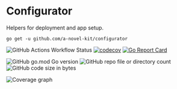# Configurator

Helpers for deployment and app setup.

```
go get -u github.com/a-novel-kit/configurator
```

![GitHub Actions Workflow Status](https://img.shields.io/github/actions/workflow/status/a-novel-kit/configurator/main.yaml)
[![codecov](https://codecov.io/gh/a-novel-kit/configurator/graph/badge.svg?token=ULziENhYEC)](https://codecov.io/gh/a-novel-kit/configurator)
[![Go Report Card](https://goreportcard.com/badge/github.com/a-novel-kit/configurator)](https://goreportcard.com/report/github.com/a-novel-kit/configurator)

![GitHub go.mod Go version](https://img.shields.io/github/go-mod/go-version/a-novel-kit/configurator)
![GitHub repo file or directory count](https://img.shields.io/github/directory-file-count/a-novel-kit/configurator)
![GitHub code size in bytes](https://img.shields.io/github/languages/code-size/a-novel-kit/configurator)

![Coverage graph](https://codecov.io/gh/a-novel-kit/configurator/graphs/sunburst.svg?token=ULziENhYEC)
